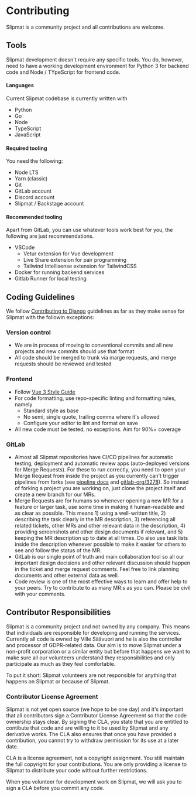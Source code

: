 # Contributing

Slipmat is a community project and all contributions are welcome.

## Tools

Slipmat development doesn't require any specific tools. You do, however, need to have a working development environment for Python 3 for backend code and Node / TYpeScript for frontend code.

#### Languages

Current Slipmat codebase is currently written with

- Python
- Go
- Node
- TypeScript
- JavaScript

#### Required tooling

You need the following:

- Node LTS
- Yarn (classic)
- Git
- GitLab account
- Discord account
- Slipmat / Backstage account

#### Recommended tooling

Apart from GitLab, you can use whatever tools work best for you, the following are just recommendations.

- VSCode
  - Vetur extension for Vue development
  - Live Share extension for pair programming
  - Tailwind Intellisense extension for TailwindCSS
- Docker for running backend services
- Gitlab Runner for local testing

## Coding Guidelines

We follow [Contributing to Django](https://docs.djangoproject.com/en/3.1/internals/contributing/) guidelines as far as they make sense for Slipmat with the followin exceptions:

### Version control

- We are in process of moving to conventional commits and all new projects and new commits should use that format
- All code should be merged to trunk via marge requests, and merge requests should be reviewed and tested

### Frontend

- Follow [Vue 3 Style Guide](https://v3.vuejs.org/style-guide/)
- For code formatting, use repo-specific linting and formatting rules, namely
  - Standard style as base
  - No semi, single quote, trailing comma where it's allowed
  - Configure your editor to lint and format on save
- All new code must be tested, no exceptions. Aim for 90%+ coverage

### GitLab

- Almost all Slipmat repositories have CI/CD pipelines for automatic testing, deployment and automatic review apps (auto-deployed versions for Merge Requests). For these to run correctly, you need to open your Merge Request from inside the project as you currently can't trigger pipelines from forks (see [pipeline docs](https://docs.gitlab.com/ee/ci/merge_request_pipelines/#run-pipelines-in-the-parent-project-for-merge-requests-from-a-forked-project) and [gitlab-org/3278](https://gitlab.com/groups/gitlab-org/-/epics/3278)). So instead of forking a project you are working on, just clone the project itself and create a new branch for our MRs.
- Merge Requests are for humans so whenever opening a new MR for a feature or larger task, use some time in making it human-readable and as clear as possible. This means 1) using a well-written title, 2) describing the task clearly in the MR description, 3) referencing all related tickets, other MRs and other relevant data in the description, 4) providing screenshots and other design documents if relevant, and 5) keeping the MR description up to date at all times. Do also use task lists inside the description whenever possible to make it easier for others to see and follow the status of the MR.
- GitLab is our single point of truth and main collaboration tool so all our important design decisions and other relevant discussion should happen in the ticket and merge request comments. Feel free to link planning documents and other external data as well.
- Code review is one of the most effective ways to learn and offer help to your peers. Try to contribute to as many MR:s as you can. Please be civil with your comments.

## Contributor Responsibilities

Slipmat is a community project and not owned by any company. This means that individuals are responsible for developing and running the services. Currently all code is owned by Ville Säävuori and he is also the controller and processor of GDPR-related data. Our aim is to move Slipmat under a non-profit corporation or a similar entity but before that happens we want to make sure all our volunteers understand they responsibilities and only participate as much as they feel comfortable.

To put it short: Slipmat volunteers are not responsible for anything that happens on Slipmat or because of Slipmat.

### Contributor License Agreement

Slipmat is not yet open source (we hope to be one day) and it's important that all contributors sign a Contributor License Agreement so that the code ownership stays clear. By signing the CLA, you state that you are entitled to contibute that code and are willing to it be used by Slipmat and any derivative works. The CLA also ensures that once you have provided a contribution, you cannot try to withdraw permission for its use at a later date.

CLA is a license agreement, not a copyright assignment. You still maintain the full copyright for your contributions. You are only providing a license to Slipmat to distribute your code without further restrictions.

When you volunteer for development work on Slipmat, we will ask you to sign a CLA before you commit any code.
